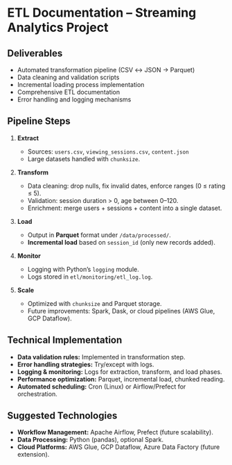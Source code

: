 # ETL Documentation – Streaming Analytics Project

## Deliverables
- Automated transformation pipeline (CSV ↔ JSON → Parquet)
- Data cleaning and validation scripts
- Incremental loading process implementation
- Comprehensive ETL documentation
- Error handling and logging mechanisms

## Pipeline Steps
1. **Extract**  
   - Sources: `users.csv`, `viewing_sessions.csv`, `content.json`  
   - Large datasets handled with `chunksize`.  

2. **Transform**  
   - Data cleaning: drop nulls, fix invalid dates, enforce ranges (0 ≤ rating ≤ 5).  
   - Validation: session duration > 0, age between 0–120.  
   - Enrichment: merge users + sessions + content into a single dataset.  

3. **Load**  
   - Output in **Parquet** format under `/data/processed/`.  
   - **Incremental load** based on `session_id` (only new records added).  

4. **Monitor**  
   - Logging with Python’s `logging` module.  
   - Logs stored in `etl/monitoring/etl_log.log`.  

5. **Scale**  
   - Optimized with `chunksize` and Parquet storage.  
   - Future improvements: Spark, Dask, or cloud pipelines (AWS Glue, GCP Dataflow).

## Technical Implementation
- **Data validation rules:** Implemented in transformation step.  
- **Error handling strategies:** Try/except with logs.  
- **Logging & monitoring:** Logs for extraction, transform, and load phases.  
- **Performance optimization:** Parquet, incremental load, chunked reading.  
- **Automated scheduling:** Cron (Linux) or Airflow/Prefect for orchestration.

## Suggested Technologies
- **Workflow Management:** Apache Airflow, Prefect (future scalability).  
- **Data Processing:** Python (pandas), optional Spark.  
- **Cloud Platforms:** AWS Glue, GCP Dataflow, Azure Data Factory (future extension).
